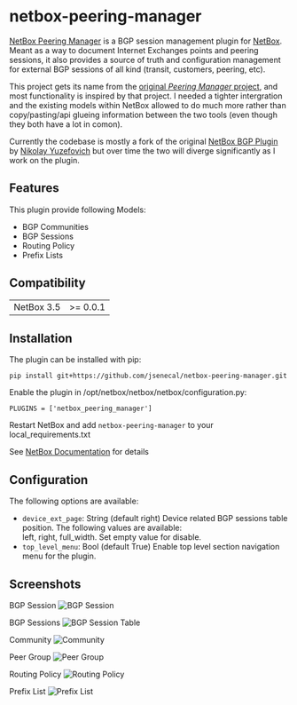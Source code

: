 # netbox-peering-manager

[NetBox Peering Manager](https://github.com/jsenecal/netbox-peering-manager) is a BGP session management plugin for [NetBox](https://github.com/netbox-community/netbox). Meant as a way to document Internet Exchanges points and peering sessions, it also provides a source of truth and configuration management for external BGP sessions of all kind (transit, customers, peering, etc).

This project gets its name from the [original *Peering Manager* project](https://github.com/peering-manager/peering-manager), and most functionality is inspired by that project. I needed a tighter intergration and the existing models within NetBox allowed to do much more rather than copy/pasting/api glueing information between the two tools (even though they both have a lot in comon).

Currently the codebase is mostly a fork of the original [NetBox BGP Plugin](https://github.com/k01ek/netbox-bgp) by [Nikolay Yuzefovich](https://github.com/k01ek) but over time the two will diverge significantly as I work on the plugin.

## Features
This plugin provide following Models:
* BGP Communities
* BGP Sessions
* Routing Policy
* Prefix Lists 

## Compatibility

|             |       |
|-------------|-------|
| NetBox 3.5  | >= 0.0.1 |

## Installation

The plugin can be installed with pip:

```
pip install git+https://github.com/jsenecal/netbox-peering-manager.git
```
Enable the plugin in /opt/netbox/netbox/netbox/configuration.py:
```
PLUGINS = ['netbox_peering_manager']
```
Restart NetBox and add `netbox-peering-manager` to your local_requirements.txt

See [NetBox Documentation](https://docs.netbox.dev/en/stable/plugins/#installing-plugins) for details

## Configuration

The following options are available:
* `device_ext_page`: String (default right) Device related BGP sessions table position. The following values are available:  
left, right, full_width. Set empty value for disable.
* `top_level_menu`: Bool (default True) Enable top level section navigation menu for the plugin. 

## Screenshots

BGP Session
![BGP Session](docs/img/session.png)

BGP Sessions
![BGP Session Table](docs/img/sessions.png)

Community
![Community](docs/img/commun.png)

Peer Group
![Peer Group](docs/img/peer_group.png)

Routing Policy
![Routing Policy](docs/img/routepolicy.png)

Prefix List
![Prefix List](docs/img/preflist.png)
